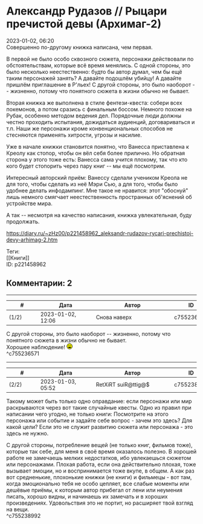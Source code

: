 Александр Рудазов // Рыцари пречистой девы (Архимаг-2)
======================================================

  
2023-01-02, 06:20  
 Совершенно по-другому книжка написана, чем первая.   
   
 В первой не было особо сквозного сюжета, персонажи действовали по обстоятельствам, которые всё время менялись. С одной стороны, это было несколько неестественно: будто бы автор думал, чем бы ещё таким персонажей занять? А давайте подошлём убийцу! А давайте пришлём приглашение в Р'льех! С другой стороны, это было наоборот -- жизненно, потому что понятного сюжета в жизни обычно не бывает.   
   
 Вторая книжка же выполнена в стиле фентези-квеста: собери всех покемонов, а потом сразись с финальным боссом. Немного похоже на Рубак, особенно методом ведения дел. Порядочные люди должны честно проходить испытания, дожидаться аудиенций, договариваться и т.п. Наши же персонажи кроме конвенциональных способов не стесняются применять хитрости, угрозы и насилие.   
   
 Уже в начале книжки становится понятно, что Ванесса приставлена к Креолу как стопор, чтобы он вёл себя более прилично. Но обратная сторона у этого тоже есть: Ванесса сама учится плохому, так что кто кого будет стопорить через пару книг -- мы ещё посмотрим.   
   
 Интересный авторский приём: Ванессу сделали учеником Креола не для того, чтобы сделать из неё Мэри Сью, а для того, чтобы было удобнее делать инфодампинг. Мне такое не нравится: этот "обоснуй" лишь немного смягчает неестественность пространных об'яснений об устройстве мира.   
   
 А так -- несмотря на качество написания, книжка увлекательная, буду продолжать.   
  
<https://diary.ru/~zHz00/p221458962_aleksandr-rudazov-rycari-prechistoj-devy-arhimag-2.htm>  
  
Теги:  
[[Книги]]  
ID: p221458962  


Комментарии: 2
--------------

  


---



|         #         |              Дата              |                     Автор                     |           ID           |
| --- | --- | --- | --- |
| (1/2) | 2023-01-02, 12:06 | Снова наверх | c755236571 |

  
  С другой стороны, это было наоборот -- жизненно, потому что понятного сюжета в жизни обычно не бывает.    
 Хорошее наблюдение! ![:laugh:](pics/1126.gif)   
 ^c755236571

---



|         #         |              Дата              |                     Автор                     |           ID           |
| --- | --- | --- | --- |
| (2/2) | 2023-01-03, 05:52 | RetXiRT suiR@ttig@$ | c755238992 |

  
 Такому может быть только одно оправдание: если персонажи или мир раскрываются через вот такие случайные квесты. Одно из правил при написании чего угодно, не только книги: Посмотрите на этого персонажа или событие и задайте себе вопрос - зачем это здесь? Для какой цели? Если это не служит развитию сюжета или персонажа - это здесь не нужно.   
   
 С другой стороны, потребление вещей (не только книг, фильмов тоже), которые так себе, для меня в своё время оказалось полезно. В хорошей работе не замечаешь мелких недостатков, ибо увлекаешься сюжетом или персонажами. Плохая работа, если она действительно плохая, тоже вызывает эмоции, но и воспринимается тоже вкупе, в общем. А как раз вот средненькие, плохонькие книжки (не книги) и фильмецы - вот там, когда эмоционально тебя не особо цепляет, все слабые моменты или дешёвые приёмы, к которым автор прибегал от лени или неумения писать, хорошо видны, и начинаешь их замечать и в хороших произведениях. Удовольствия это не портит, но расширяет твой взгляд на вещи.   
 ^c755238992